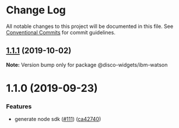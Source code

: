 # Change Log

All notable changes to this project will be documented in this file.
See [Conventional Commits](https://conventionalcommits.org) for commit guidelines.

## [1.1.1](http:///ibm-watson/compare/@disco-widgets/ibm-watson@1.1.0...@disco-widgets/ibm-watson@1.1.1) (2019-10-02)

**Note:** Version bump only for package @disco-widgets/ibm-watson





# 1.1.0 (2019-09-23)


### Features

* generate node sdk ([#111](http:///ibm-watson/issues/111)) ([ca42740](http:///ibm-watson/commits/ca42740))
